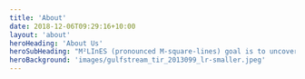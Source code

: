 ```yaml
---
title: 'About'
date: 2018-12-06T09:29:16+10:00
layout: 'about'
heroHeading: 'About Us'
heroSubHeading: "M²LInES (pronounced M-square-lines) goal is to uncover and capture the unaccounted physical processes at the air-sea-ice interface, which will reduce climate model biases, and improve climate projections"
heroBackground: 'images/gulfstream_tir_2013099_lr-smaller.jpeg'
---
```



